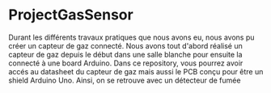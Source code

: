 # ProjectGasSensor

Durant les différents travaux pratiques que nous avons eu, nous avons pu créer un capteur de gaz connecté. Nous avons tout d'abord réalisé un capteur de gaz depuis le début dans une salle blanche pour ensuite la connecté à une board Arduino. Dans ce repository, vous pourrez avoir accés au datasheet du capteur de gaz mais aussi le PCB conçu pour être un shield Arduino Uno.
Ainsi, on se retrouve avec un détecteur de fumée 